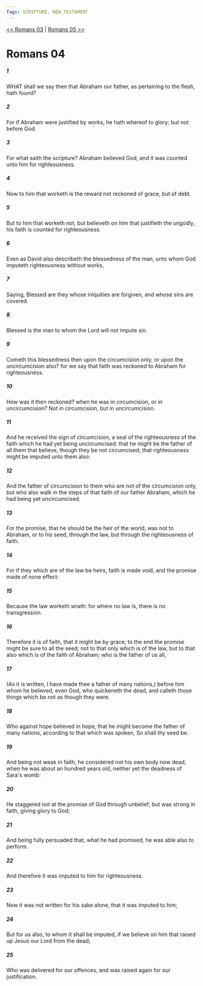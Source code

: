 ```yaml
---
Tags: SCRIPTURE, NEW_TESTAMENT
---
```


[<< Romans 03](NEW_TESTAMENT/06_Romans/Romans_03.md) | [Romans 05 >>](NEW_TESTAMENT/06_Romans/Romans_05.md)

# Romans 04

##### 1

WHAT shall we say then that Abraham our father, as pertaining to the flesh, hath found?

##### 2

For if Abraham were justified by works, he hath whereof to glory; but not before God.

##### 3

For what saith the scripture? Abraham believed God, and it was counted unto him for righteousness.

##### 4

Now to him that worketh is the reward not reckoned of grace, but of debt.

##### 5

But to him that worketh not, but believeth on him that justifieth the ungodly, his faith is counted for righteousness.

##### 6

Even as David also describeth the blessedness of the man, unto whom God imputeth righteousness without works,

##### 7

Saying, Blessed are they whose iniquities are forgiven, and whose sins are covered.

##### 8

Blessed is the man to whom the Lord will not impute sin.

##### 9

Cometh this blessedness then upon the circumcision only, or upon the uncircumcision also? for we say that faith was reckoned to Abraham for righteousness.

##### 10

How was it then reckoned? when he was in circumcision, or in uncircumcision? Not in circumcision, but in uncircumcision.

##### 11

And he received the sign of circumcision, a seal of the righteousness of the faith which he had yet being uncircumcised: that he might be the father of all them that believe, though they be not circumcised; that righteousness might be imputed unto them also:

##### 12

And the father of circumcision to them who are not of the circumcision only, but who also walk in the steps of that faith of our father Abraham, which he had being yet uncircumcised.

##### 13

For the promise, that he should be the heir of the world, was not to Abraham, or to his seed, through the law, but through the righteousness of faith.

##### 14

For if they which are of the law be heirs, faith is made void, and the promise made of none effect:

##### 15

Because the law worketh wrath: for where no law is, there is no transgression.

##### 16

Therefore it is of faith, that it might be by grace; to the end the promise might be sure to all the seed; not to that only which is of the law, but to that also which is of the faith of Abraham; who is the father of us all,

##### 17

(As it is written, I have made thee a father of many nations,) before him whom he believed, even God, who quickeneth the dead, and calleth those things which be not as though they were.

##### 18

Who against hope believed in hope, that he might become the father of many nations, according to that which was spoken, So shall thy seed be.

##### 19

And being not weak in faith, he considered not his own body now dead, when he was about an hundred years old, neither yet the deadness of Sara's womb:

##### 20

He staggered not at the promise of God through unbelief; but was strong in faith, giving glory to God;

##### 21

And being fully persuaded that, what he had promised, he was able also to perform.

##### 22

And therefore it was imputed to him for righteousness.

##### 23

Now it was not written for his sake alone, that it was imputed to him;

##### 24

But for us also, to whom it shall be imputed, if we believe on him that raised up Jesus our Lord from the dead;

##### 25

Who was delivered for our offences, and was raised again for our justification.
